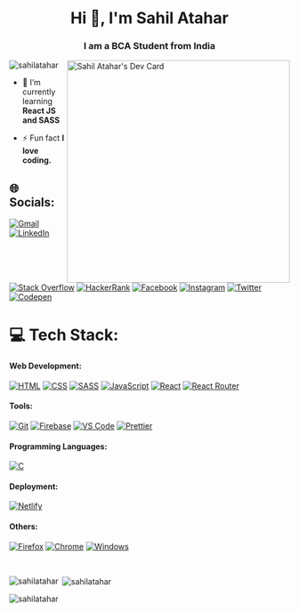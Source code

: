 <h1 align="center">Hi 👋, I'm Sahil Atahar</h1>
<h3 align="center">I am a BCA Student from India</h3>

<a href="https://app.daily.dev/sahilatahar"><img align='right' src="https://api.daily.dev/devcards/a886010b8a4e48769ac148b87116a04b.png?r=zsu" width="400" alt="Sahil Atahar's Dev Card"/></a>
<p align="left"><img src="https://komarev.com/ghpvc/?username=sahilatahar&label=Profile%20views&color=0e75b6&style=flat" alt="sahilatahar" /> </p>


- 🌱 I’m currently learning **React JS and SASS**

- ⚡ Fun fact **I love coding.**

## 🌐 Socials:
[![Gmail](https://img.shields.io/badge/Gmail-D14836?logo=gmail&logoColor=white)](mailto:sahilatahar@gmail.com)
[![LinkedIn](https://img.shields.io/badge/LinkedIn-0077B5?logo=linkedin&logoColor=white)](https://linkedin.com/in/sahilatahar)
[![Stack Overflow](https://img.shields.io/badge/Stack_Overflow-FE7A16?logo=stack-overflow&logoColor=white)](https://stackoverflow.com/users/19264249/sahilatahar)
[![HackerRank](https://img.shields.io/badge/-Hackerrank-2EC866?logo=HackerRank&logoColor=white)](https://www.hackerrank.com/sahilatahar)
[![Facebook](https://img.shields.io/badge/Facebook-%231877F2?logo=Facebook&logoColor=white)](https://facebook.com/sahilatahar)
[![Instagram](https://img.shields.io/badge/Instagram-%23E4405F.svg?logo=Instagram&logoColor=white)](https://instagram.com/sahilatahar)
[![Twitter](https://img.shields.io/badge/Twitter-%231DA1F2.svg?logo=Twitter&logoColor=white)](https://twitter.com/sahilatahar) 
[![Codepen](https://img.shields.io/badge/Codepen-000000?logo=codepen&logoColor=white)](https://codepen.com/sahilatahar) 

# 💻 Tech Stack:

#### Web Development:
[![HTML](https://img.shields.io/badge/HTML5-E34F26?style=for-the-badge&logo=html5&logoColor=white)]()
[![CSS](https://img.shields.io/badge/CSS3-1572B6?style=for-the-badge&logo=html5&logoColor=white)]()
[![SASS](https://img.shields.io/badge/Sass-CC6699?style=for-the-badge&logo=sass&logoColor=white)]()
[![JavaScript](https://img.shields.io/badge/JavaScript-323330?style=for-the-badge&logo=javascript&logoColor=F7DF1E)]()
[![React](https://img.shields.io/badge/React-20232A?style=for-the-badge&logo=react&logoColor=61DAFB)]()
[![React Router](https://img.shields.io/badge/React_Router-CA4245?style=for-the-badge&logo=react-router&logoColor=white)]()

#### Tools:
[![Git](https://img.shields.io/badge/GIT-E44C30?style=for-the-badge&logo=git&logoColor=white)]()
[![Firebase](https://img.shields.io/badge/Firebase-ffffff?style=for-the-badge&logo=Firebase&logoColor=ffcb2b)]()
[![VS Code](https://img.shields.io/badge/Visual_Studio_Code-0078D4?style=for-the-badge&logo=visual%20studio%20code&logoColor=white)]()
[![Prettier](https://img.shields.io/badge/prettier-1A2C34?style=for-the-badge&logo=prettier&logoColor=F7BA3E)]()

#### Programming Languages:
[![C](https://img.shields.io/badge/C-00599C?style=for-the-badge&logo=c&logoColor=white)](https://www.w3schools.com/c/)

#### Deployment:
[![Netlify](https://img.shields.io/badge/Netlify-00C7B7?style=for-the-badge&logo=netlify&logoColor=white)]()

#### Others:
[![Firefox](https://img.shields.io/badge/Firefox_Browser-FF7139?style=for-the-badge&logo=Firefox-Browser&logoColor=white)]()
[![Chrome](https://img.shields.io/badge/Google_chrome-4285F4?style=for-the-badge&logo=Google-chrome&logoColor=white)]()
[![Windows](https://img.shields.io/badge/Windows-0078D6?style=for-the-badge&logo=windows&logoColor=white)]()

<br/>
<p><img align="left" src="https://github-readme-stats.vercel.app/api/top-langs?username=sahilatahar&show_icons=true&locale=en&layout=compact&theme=tokyonight" alt="sahilatahar" /></p>

<p>&nbsp;<img align="center" src="https://github-readme-stats.vercel.app/api?username=sahilatahar&show_icons=true&locale=en&theme=tokyonight" alt="sahilatahar" /></p>

<p><img align="center" src="https://github-readme-streak-stats.herokuapp.com/?user=sahilatahar&theme=tokyonight" alt="sahilatahar" /></p>
